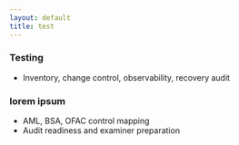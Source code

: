 ```yaml
---
layout: default
title: test
---
```


### Testing
- Inventory, change control, observability, recovery audit



### lorem ipsum
- AML, BSA, OFAC control mapping
- Audit readiness and examiner preparation
